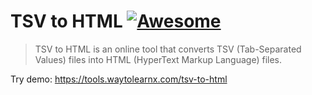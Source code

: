 # TSV to HTML [![Awesome](https://cdn.rawgit.com/sindresorhus/awesome/d7305f38d29fed78fa85652e3a63e154dd8e8829/media/badge.svg)](https://github.com/sindresorhus/awesome)

>TSV to HTML is an online tool that converts TSV (Tab-Separated Values) files into HTML (HyperText Markup Language) files.

Try demo: https://tools.waytolearnx.com/tsv-to-html
